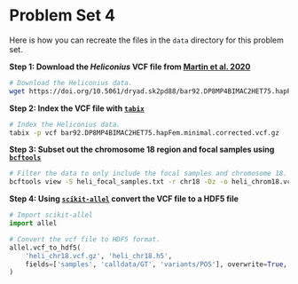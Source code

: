 # Problem Set 4

Here is how you can recreate the files in the `data` directory for this problem set.

__Step 1: Download the _Heliconius_ VCF file from [Martin et al. 2020](https://journals.plos.org/plosbiology/article?id=10.1371/journal.pbio.2006288)__

```bash
# Download the Heliconius data.
wget https://doi.org/10.5061/dryad.sk2pd88/bar92.DP8MP4BIMAC2HET75.hapFem.minimal.corrected.vcf.gz
```



__Step 2: Index the VCF file with [`tabix`](http://www.htslib.org/doc/tabix.html)__

```bash
# Index the Heliconius data.
tabix -p vcf bar92.DP8MP4BIMAC2HET75.hapFem.minimal.corrected.vcf.gz
```



__Step 3: Subset out the chromosome 18 region and focal samples using [`bcftools`](https://samtools.github.io/bcftools/bcftools.html)__

```bash
# Filter the data to only include the focal samples and chromosome 18.
bcftools view -S heli_focal_samples.txt -r chr18 -Oz -o heli_chrom18.vcf.gz bar92.DP8MP4BIMAC2HET75.hapFem.minimal.corrected.vcf.gz
```



__Step 4: Using [`scikit-allel`](https://scikit-allel.readthedocs.io/en/stable/) convert the VCF file to a HDF5 file__

```python
# Import scikit-allel
import allel

# Convert the vcf file to HDF5 format.
allel.vcf_to_hdf5(
    'heli_chr18.vcf.gz', 'heli_chr18.h5',
    fields=['samples', 'calldata/GT', 'variants/POS'], overwrite=True,
)
```


